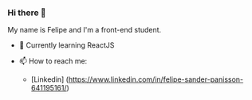 ### Hi there 👋

My name is Felipe and I'm a front-end student.

- 🌱 Currently learning ReactJS

- 📫 How to reach me:
  - [Linkedin] (https://www.linkedin.com/in/felipe-sander-panisson-641195161/)

<!--
**felipesanderp/felipesanderp** is a ✨ _special_ ✨ repository because its `README.md` (this file) appears on your GitHub profile.

Here are some ideas to get you started:

- 🔭 I’m currently working on ...
- 🌱 I’m currently learning ...
- 👯 I’m looking to collaborate on ...
- 🤔 I’m looking for help with ...
- 💬 Ask me about ...
- 📫 How to reach me: ...
- 😄 Pronouns: ...
- ⚡ Fun fact: ...
-->
